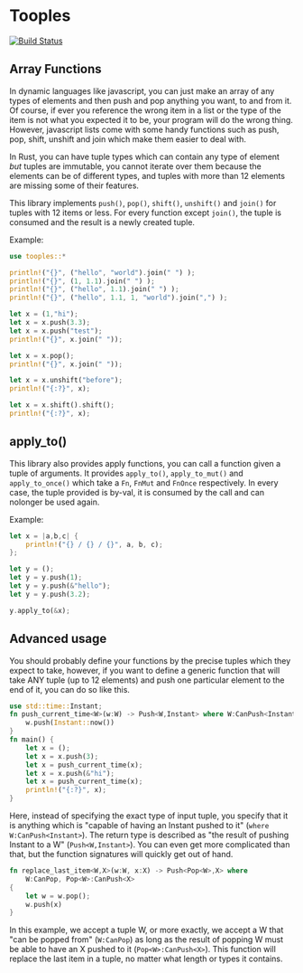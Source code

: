 # Tooples

[![Build Status](https://travis-ci.org/cjdelisle/tooples.rs.svg?branch=master)](https://travis-ci.org/cjdelisle/tooples.rs)

## Array Functions

In dynamic languages like javascript, you can just make an array of any types of elements
and then push and pop anything you want, to and from it. Of course, if ever you reference
the wrong item in a list or the type of the item is not what you expected it to be, your
program will do the wrong thing. However, javascript lists come with some handy functions
such as push, pop, shift, unshift and join which make them easier to deal with.

In Rust, you can have tuple types which can contain any type of element *but* tuples are
immutable, you cannot iterate over them because the elements can be of different types,
and tuples with more than 12 elements are missing some of their features.

This library implements `push()`, `pop()`, `shift()`, `unshift()` and `join()` for tuples
with 12 items or less. For every function except `join()`, the tuple is consumed and the
result is a newly created tuple.

Example:

```rust
use tooples::*

println!("{}", ("hello", "world").join(" ") );
println!("{}", (1, 1.1).join(" ") );
println!("{}", ("hello", 1.1).join(" ") );
println!("{}", ("hello", 1.1, 1, "world").join(",") );

let x = (1,"hi");
let x = x.push(3.3);
let x = x.push("test");
println!("{}", x.join(" "));

let x = x.pop();
println!("{}", x.join(" "));

let x = x.unshift("before");
println!("{:?}", x);

let x = x.shift().shift();
println!("{:?}", x);
```

## apply_to()

This library also provides apply functions, you can call a function given a tuple of arguments.
It provides `apply_to()`, `apply_to_mut()` and `apply_to_once()` which take a `Fn`, `FnMut` and
`FnOnce` respectively. In every case, the tuple provided is by-val, it is consumed by the call
and can nolonger be used again.

Example:

```rust
let x = |a,b,c| {
    println!("{} / {} / {}", a, b, c);
};

let y = ();
let y = y.push(1);
let y = y.push(&"hello");
let y = y.push(3.2);

y.apply_to(&x);
```

## Advanced usage

You should probably define your functions by the precise tuples which they expect to take, however,
if you want to define a generic function that will take ANY tuple (up to 12 elements) and push one
particular element to the end of it, you can do so like this.

```rust
use std::time::Instant;
fn push_current_time<W>(w:W) -> Push<W,Instant> where W:CanPush<Instant> {
    w.push(Instant::now())
}
fn main() {
    let x = ();
    let x = x.push(3);
    let x = push_current_time(x);
    let x = x.push(&"hi");
    let x = push_current_time(x);
    println!("{:?}", x);
}
```

Here, instead of specifying the exact type of input tuple, you specify that it is anything which is
"capable of having an Instant pushed to it" (`where W:CanPush<Instant>`). The return type is
described as "the result of pushing Instant to a W" (`Push<W,Instant>`). You can even get more
complicated than that, but the function signatures will quickly get out of hand.

```rust
fn replace_last_item<W,X>(w:W, x:X) -> Push<Pop<W>,X> where
    W:CanPop, Pop<W>:CanPush<X>
{
    let w = w.pop();
    w.push(x)
}
```

In this example, we accept a tuple W, or more exactly, we accept a W that "can be popped from"
(`W:CanPop`) as long as the result of popping W must be able to have an X pushed to it
(`Pop<W>:CanPush<X>`). This function will replace the last item in a tuple, no matter what length
or types it contains.